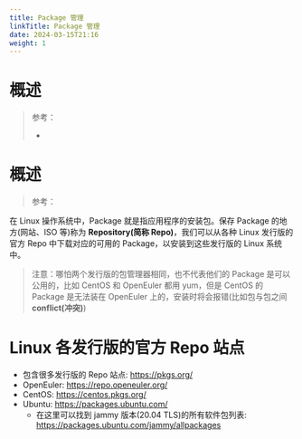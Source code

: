 ```yaml
---
title: Package 管理
linkTitle: Package 管理
date: 2024-03-15T21:16
weight: 1
---
```


# 概述

> 参考：
> 
> -


# 概述

> 参考：

在 Linux 操作系统中，Package 就是指应用程序的安装包。保存 Package 的地方(网站、ISO 等)称为 **Repository(简称 Repo)**，我们可以从各种 Linux 发行版的官方 Repo 中下载对应的可用的 Package，以安装到这些发行版的 Linux 系统中。

> 注意：哪怕两个发行版的包管理器相同，也不代表他们的 Package 是可以公用的，比如 CentOS 和 OpenEuler 都用 yum，但是 CentOS 的 Package 是无法装在 OpenEuler 上的，安装时将会报错(比如包与包之间 **conflict(冲突)**)


# Linux 各发行版的官方 Repo 站点

- 包含很多发行版的 Repo 站点: https://pkgs.org/
- OpenEuler: https://repo.openeuler.org/
- CentOS: https://centos.pkgs.org/
- Ubuntu: https://packages.ubuntu.com/
	- 在这里可以找到 jammy 版本(20.04 TLS)的所有软件包列表: https://packages.ubuntu.com/jammy/allpackages


